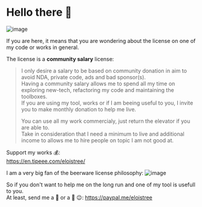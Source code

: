 # Hello there 👋
![image](https://user-images.githubusercontent.com/20149493/120363687-b80fd000-c30c-11eb-8b1f-848e74e308ec.png)

If you are here, it means that you are wondering about the license on one of my code or works in general.

The license is a **community salary** license:  

> I only desire a salary to be based on community donation in aim to avoid NDA, private code, ads and bad sponsor(s).     
> Having a community salary allows me to spend all my time on exploring new-tech, refactoring my code and maintaining the toolboxes.  
> If you are using my tool, works or if I am beeing useful to you, I invite you to make monthly donation to help me live.  
>        
> You can use all my work commercialy, just return the elevator if you are able to.     
> Take in consideration that I need a minimum to live and additional income to allows me to hire people on topic I am not good at. 

Support my works 💰:   
https://en.tipeee.com/eloistree/   
  
I am a very big fan of the beerware license philosophy: 
![image](https://user-images.githubusercontent.com/20149493/201918551-04c3b696-2abb-4dc2-9ed3-8f03a92663ae.png)

So if you don't want to help me on the long run and one of my tool is usefull to you.  
At least, send me a 🍺 or a 🍕 😉: https://paypal.me/eloistree  
